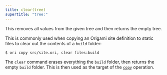 ```yaml
---
title: clear(tree)
supertitle: "tree:"
---
```


This removes all values from the given tree and then returns the empty tree.

This is commonly used when copying an Origami site definition to static files to clear out the contents of a `build` folder:

```console
$ ori copy src/site.ori, clear files:build
```

The `clear` command erases everything the `build` folder, then returns the empty `build` folder. This is then used as the target of the [`copy`](copy.html) operation.
